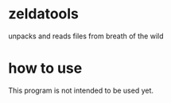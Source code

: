 # zeldatools
unpacks and reads files from breath of the wild

# how to use
This program is not intended to be used yet.
